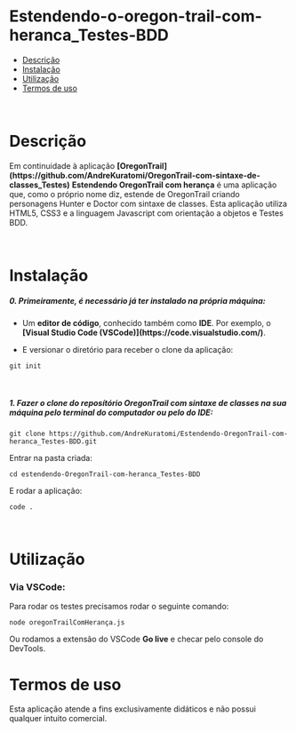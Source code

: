 # Estendendo-o-oregon-trail-com-heranca_Testes-BDD

- [Descrição](#descrição)
- [Instalação](#instalação)
- [Utilização](#utilização)
- [Termos de uso](#termos-de-uso)

<br>

# Descrição

<p>Em continuidade à aplicação <b>[OregonTrail](https://github.com/AndreKuratomi/OregonTrail-com-sintaxe-de-classes_Testes)</b> <strong>Estendendo OregonTrail com herança</strong> é uma aplicação que, como o próprio nome diz, estende de OregonTrail criando personagens Hunter e Doctor com sintaxe de classes. Esta aplicação utiliza HTML5, CSS3 e a linguagem Javascript com orientação a objetos e Testes BDD.</p>
<br>

# Instalação

<h5>0. Primeiramente, é necessário já ter instalado na própria máquina:</h5>

- <p> Um <b>editor de código</b>, conhecido também como <b>IDE</b>. Por exemplo, o <b>[Visual Studio Code (VSCode)](https://code.visualstudio.com/)</b>.</p>

- <p> E versionar o diretório para receber o clone da aplicação:</p>

```
git init
```

<br>
<h5>1. Fazer o clone do reposítório <strong>OregonTrail com sintaxe de classes</strong> na sua máquina pelo terminal do computador ou pelo do IDE:</h5>

```
git clone https://github.com/AndreKuratomi/Estendendo-OregonTrail-com-heranca_Testes-BDD.git
```

<p>Entrar na pasta criada:</p>

```
cd estendendo-OregonTrail-com-heranca_Testes-BDD
```

<p>E rodar a aplicação:</p>

```
code .
```

<br>


# Utilização


<h3>Via VSCode:</h3>

<p>Para rodar os testes precisamos rodar o seguinte comando:</p>

```
node oregonTrailComHerança.js
```

<p>Ou rodamos a extensão do VSCode <b>Go live</b> e checar pelo console do DevTools.</p>

# Termos de uso

<p>Esta aplicação atende a fins exclusivamente didáticos e não possui qualquer intuito comercial.</p>
